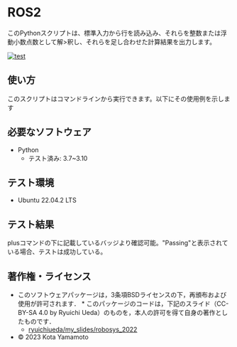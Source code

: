 # ROS2
このPythonスクリプトは、標準入力から行を読み込み、それらを整数または浮動小数点数として解>釈し、それらを足し合わせた計算結果を出力します。

[![test](https://github.com/KotaYamamoto04/robosys2023/actions/workflows/test.yml/badge.svg)](https://github.com/KotaYamamoto04/robosys2023/actions/workflows/test.yml)

## 使い方
このスクリプトはコマンドラインから実行できます。以下にその使用例を示します

## 必要なソフトウェア
* Python
  * テスト済み: 3.7~3.10

## テスト環境
* Ubuntu 22.04.2 LTS

## テスト結果
plusコマンドの下に記載しているバッジより確認可能。"Passing"と表示されている場合、テストは成功している。

## 著作権・ライセンス
 * このソフトウェアパッケージは，3条項BSDライセンスの下，再頒布および使用が許可されます． * このパッケージのコードは，下記のスライド（CC-BY-SA 4.0 by Ryuichi Ueda）のものを，本人の許可を得て自身の著作としたものです．
      * [ryuichiueda/my_slides/robosys_2022](https://github.com/ryuichiueda/my_slides/tree/master/robosys_2022)
 * © 2023 Kota Yamamoto
